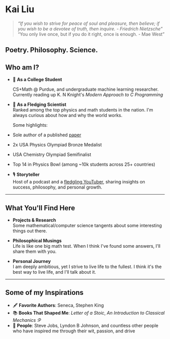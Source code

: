 # Kai Liu

> _“If you wish to strive for peace of soul and pleasure, then believe; if you wish to be a devotee of truth, then inquire. - Friedrich Nietzsche”_
> “You only live once, but if you do it right, once is enough. - Mae West”

Poetry. Philosophy. Science.
---

## Who am I?

- 🧠 **As a College Student**

    CS+Math @ Purdue, and undergraduate machine learning researcher. Currently reading up K. N Knight's _Modern Approach to C Programming_     
  

- 🌌 **As a Fledging Scientist**  
  Ranked among the top physics and math students in the nation. I'm always curious about how and why the world works. 
  
  Some highlights: 
- Sole author of a published [paper](https://doi.org/10.1080/0025570X.2024.2401297) 
- 2x USA Physics Olympiad Bronze Medalist
- USA Chemistry Olympiad Semifinalist
- Top 14 in Physics Bowl (among ~10k students across 25+ countries) 

- 🎙️ **Storyteller**  
  Host of a podcast and a [fledgling YouTuber](https://www.youtube.com/@bitsofkai), sharing insights on success, philosophy, and personal growth.

---

## What You'll Find Here

- **Projects & Research**  
  Some mathematical/computer science tangents about some interesting things out there.

- **Philosophical Musings**  
  Life is like one big math test. When I think I've found some answers, I'll share them with you.

- **Personal Journey**  
  I am deeply ambitious, yet I strive to live life to the fullest. I think it's the best way to live life, and I'll talk about it.

---

## Some of my Inspirations

- 🖋️ **Favorite Authors**: Seneca, Stephen King
- 📚 **Books That Shaped Me**: _Letter of a Stoic_, _An Introduction to Classical Mechanics_ :P
- 🧬 **People**: Steve Jobs, Lyndon B Johnson, and countless other people who have inspired me through their wit, passion, and drive


